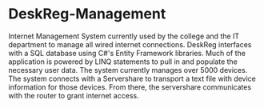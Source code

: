 # DeskReg-Management

Internet Management System currently used by the college and the IT department to manage all wired internet connections.
DeskReg interfaces with a SQL database using C#'s Entity Framework libraries. Much of the application is powered by LINQ statements to pull in and populate the necessary user data.
The system currently manages over 5000 devices. The system connects with a Servershare to transport a text file with device information for those devices. From there, the servershare communicates with the router
to grant internet access.
